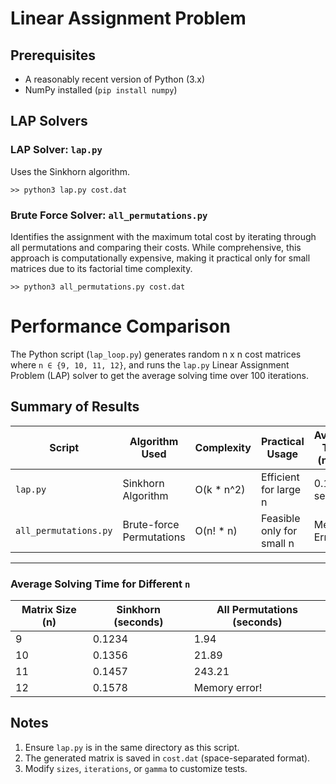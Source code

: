 # Linear Assignment Problem

## Prerequisites

- A reasonably recent version of Python (3.x)
- NumPy installed (`pip install numpy`)

## LAP Solvers

### LAP Solver: `lap.py`
Uses the Sinkhorn algorithm. 

`>> python3 lap.py cost.dat`

### Brute Force Solver: `all_permutations.py`
Identifies the assignment with the maximum total cost by iterating through all permutations and comparing their costs. While comprehensive, this approach is computationally expensive, making it practical only for small matrices due to its factorial time complexity.

`>> python3 all_permutations.py cost.dat`

# Performance Comparison

The Python script (`lap_loop.py`) generates random n x n  cost matrices where `n ∈ {9, 10, 11, 12}`, and runs the `lap.py` Linear Assignment Problem (LAP) solver to get the average solving time over 100 iterations.

## Summary of Results

| Script                 | Algorithm Used        | Complexity           | Practical Usage              | Average Time (n=12) |
|-------------------------|-----------------------|-----------------------|------------------------------|----------------------|
| `lap.py`               | Sinkhorn Algorithm    | O(k * n^2)           | Efficient for large n        | 0.1578 seconds       |
| `all_permutations.py` | Brute-force Permutations | O(n! * n)            | Feasible only for small n    | Memory Error         |

---

### Average Solving Time for Different `n`

| Matrix Size (n) | Sinkhorn (seconds) | All Permutations (seconds) |
|------------------|--------------------------------|------------------------------------------|
| 9                | 0.1234                         | 1.94                                     |
| 10               | 0.1356                         | 21.89                                    |
| 11               | 0.1457                         | 243.21                                   |
| 12               | 0.1578                         | Memory error!                            |


## Notes
1. Ensure `lap.py` is in the same directory as this script.
2. The generated matrix is saved in `cost.dat` (space-separated format).
3. Modify `sizes`, `iterations`, or `gamma` to customize tests.
